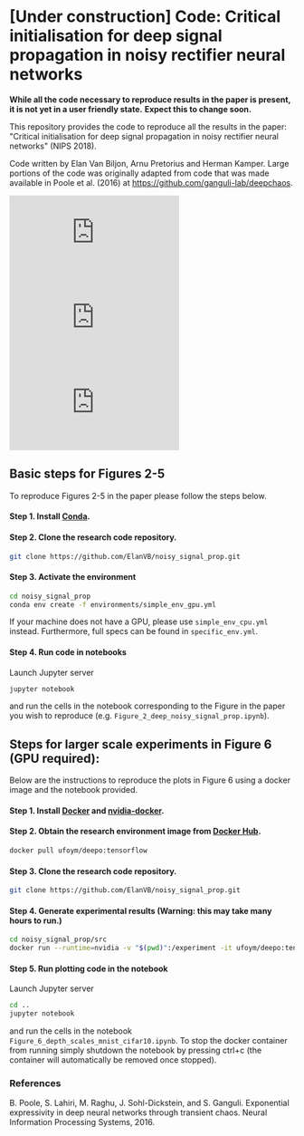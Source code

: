 # [Under construction] Code: Critical initialisation for deep signal propagation in noisy rectifier neural networks
**While all the code necessary to reproduce results in the paper is present, it is not yet in a user friendly state.**
**Expect this to change soon.**

This repository provides the code to reproduce all the results in the paper: "Critical initialisation for deep signal propagation in noisy rectifier neural networks" (NIPS 2018).

Code written by Elan Van Biljon, Arnu Pretorius and Herman Kamper. Large portions of the code was originally adapted from code that was made available in Poole et al. (2016) at https://github.com/ganguli-lab/deepchaos.

![Alt Text](https://github.com/ElanVB/noisy_signal_prop/tree/master/src/figures/vairance-crop.pdf)
![Alt Text](https://github.com/ElanVB/noisy_signal_prop/tree/master/src/figures/correlation-crop.pdf)
![Alt Text](https://github.com/ElanVB/noisy_signal_prop/tree/master/src/figures/depth_scale-crop.pdf)


## Basic steps for Figures 2-5

To reproduce Figures 2-5 in the paper please follow the steps below.

#### Step 1. Install [Conda](https://conda.io/docs/user-guide/install/index.html).

#### Step 2. Clone the research code repository. 

```bash
git clone https://github.com/ElanVB/noisy_signal_prop.git
```

#### Step 3. Activate the environment

```bash
cd noisy_signal_prop
conda env create -f environments/simple_env_gpu.yml
```

If your machine does not have a GPU, please use `simple_env_cpu.yml` instead. Furthermore, full specs can be found in `specific_env.yml`.

#### Step 4. Run code in notebooks

Launch Jupyter server

```bash
jupyter notebook
```

and run the cells in the notebook corresponding to the Figure in the paper you wish to reproduce (e.g. `Figure_2_deep_noisy_signal_prop.ipynb`).

## Steps for larger scale experiments in Figure 6 (GPU required): 

Below are the instructions to reproduce the plots in Figure 6 using a docker image and the notebook provided.

#### Step 1. Install [Docker](https://docs.docker.com/engine/installation/) and [nvidia-docker](https://github.com/NVIDIA/nvidia-docker).

#### Step 2. Obtain the research environment image from [Docker Hub](https://hub.docker.com/r/ufoym/deepo/).

```bash
docker pull ufoym/deepo:tensorflow
```
#### Step 3. Clone the research code repository. 
```bash
git clone https://github.com/ElanVB/noisy_signal_prop.git
```

#### Step 4. Generate experimental results (**Warning: this may take many hours to run.**)

```bash
cd noisy_signal_prop/src
docker run --runtime=nvidia -v "$(pwd)":/experiment -it ufoym/deepo:tensorflow bash experiment/start.sh
```

#### Step 5. Run plotting code in the notebook

Launch Jupyter server 

```bash
cd ..
jupyter notebook
```

and run the cells in the notebook `Figure_6_depth_scales_mnist_cifar10.ipynb`. To stop the docker container from running simply shutdown the notebook by pressing ctrl+c (the container will automatically be removed once stopped).

### References

B. Poole, S. Lahiri, M. Raghu, J. Sohl-Dickstein, and S. Ganguli. Exponential expressivity in deep neural networks through transient chaos. Neural Information Processing Systems, 2016.

